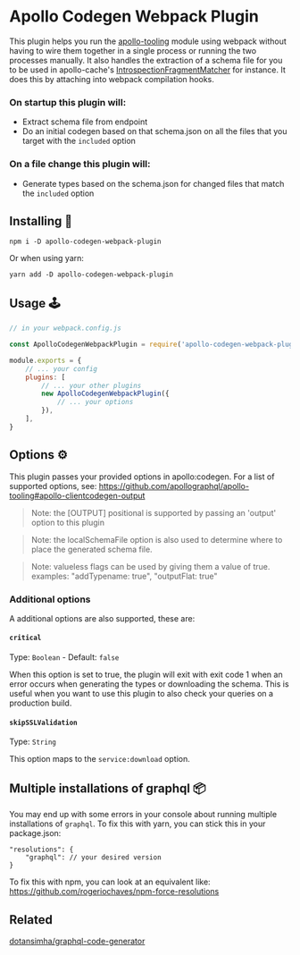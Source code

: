 # Apollo Codegen Webpack Plugin

This plugin helps you run the [apollo-tooling](https://github.com/apollographql/apollo-tooling#apollo-clientcodegen-output) module using webpack without having to wire them together in a single process or running the two processes manually. It also handles the extraction of a schema file for you to be used in apollo-cache's [IntrospectionFragmentMatcher](https://www.apollographql.com/docs/react/advanced/fragments#fragment-matcher) for instance. It does this by attaching into webpack compilation hooks.

### On startup this plugin will:
- Extract schema file from endpoint
- Do an initial codegen based on that schema.json on all the files that you target with the `included` option

### On a file change this plugin will:
- Generate types based on the schema.json for changed files that match the `included` option

## Installing 💾

```
npm i -D apollo-codegen-webpack-plugin
```
Or when using yarn:
```
yarn add -D apollo-codegen-webpack-plugin
```

## Usage 🕹

```js
// in your webpack.config.js

const ApolloCodegenWebpackPlugin = require('apollo-codegen-webpack-plugin');

module.exports = {
    // ... your config
    plugins: [
        // ... your other plugins
        new ApolloCodegenWebpackPlugin({
            // ... your options
        }),
    ],
}
```

## Options ⚙

This plugin passes your provided options in  apollo:codegen. For a list of supported options, see: https://github.com/apollographql/apollo-tooling#apollo-clientcodegen-output

> Note: the [OUTPUT] positional is supported by passing an 'output' option to this plugin

> Note: the localSchemaFile option is also used to determine where to place the generated schema file.

> Note: valueless flags can be used by giving them a value of true. examples: "addTypename: true", "outputFlat: true"

### Additional options

A additional options are also supported, these are:

#### `critical`
Type: `Boolean` - Default: `false`

When this option is set to true, the plugin will exit with exit code 1 when an error occurs when generating the types or downloading the schema. This is useful when you want to use this plugin to also check your queries on a production build.

#### `skipSSLValidation`
Type: `String`

This option maps to the `service:download` option.

## Multiple installations of graphql 📦

You may end up with some errors in your console about running multiple installations of `graphql`. To fix this with yarn, you can stick this in your package.json:

```
"resolutions": {
    "graphql": // your desired version
}
```

To fix this with npm, you can look at an equivalent like: https://github.com/rogeriochaves/npm-force-resolutions


## Related

[dotansimha/graphql-code-generator](https://github.com/dotansimha/graphql-code-generator)
